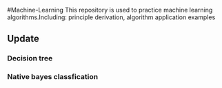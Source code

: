 #Machine-Learning
This repository is used to practice machine learning algorithms.Including: principle derivation, algorithm application examples


Update
------------------------------------------------------------------------
### Decision tree
### Native bayes classfication




